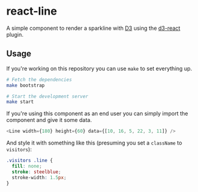 # react-line

A simple component to render a sparkline with [D3][] using the [d3-react][] plugin.

## Usage

If you're working on this repository you can use `make` to set everything up.

```bash
# Fetch the dependencies
make bootstrap

# Start the development server
make start
```

If you're using this component as an end user you can simply import the component and give it some data.

```javascript
<Line width={180} height={60} data={[10, 16, 5, 22, 3, 11]} />
```

And style it with something like this (presuming you set a `className` to `visitors`):

```css
.visitors .line {
  fill: none;
  stroke: steelblue;
  stroke-width: 1.5px;
}
```

[d3]: http://d3js.org/
[d3-react]: https://github.com/Olical/d3-react
